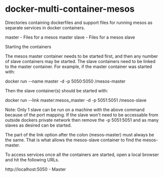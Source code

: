 docker-multi-container-mesos
============================

Directories containing dockerfiles and support files for running mesos
as separate services in docker containers.

master - Files for a mesos master
slave - Files for a mesos slave

Starting the containers

The mesos master container needs to be started first, and then any number of
slave containers may be started.  The slave containers need to be linked to
the master container.  For example, if the master container was started with:

docker run --name master -d -p 5050:5050 <username>/mesos-master

Then the slave container(s) should be started with:

docker run --link master:mesos_master -d -p 5051:5051 <username>/mesos-slave

Note: Only 1 slave can be run on a machine with the above command because of
the port mapping.  If the slave won't need to be accessable from outside
dockers private network then remove the -p 5051:5051 and as many slaves as
desired can be started.

The part of the link option after the colon (mesos-master) must always be the
same.  That is what allows the mesos-slave container to find the mesos-master.

To access services once all the containers are started, open a local browser
and hit the following URLs.

http://localhost:5050 - Master
